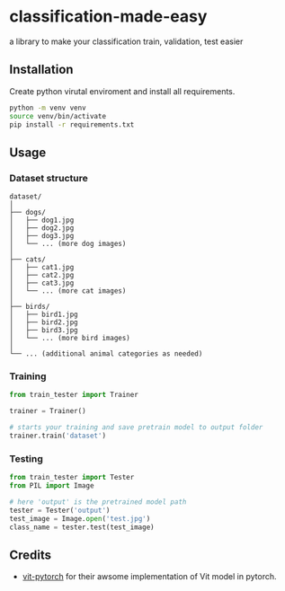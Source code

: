 # classification-made-easy

a library to make your classification train, validation, test easier

## Installation
Create python virutal enviroment and install all requirements.

```bash
python -m venv venv
source venv/bin/activate
pip install -r requirements.txt
```

## Usage

### Dataset structure

```
dataset/
│
├── dogs/
│   ├── dog1.jpg
│   ├── dog2.jpg
│   ├── dog3.jpg
│   └── ... (more dog images)
│
├── cats/
│   ├── cat1.jpg
│   ├── cat2.jpg
│   ├── cat3.jpg
│   └── ... (more cat images)
│
├── birds/
│   ├── bird1.jpg
│   ├── bird2.jpg
│   ├── bird3.jpg
│   └── ... (more bird images)
│
└── ... (additional animal categories as needed)
```

### Training

```python
from train_tester import Trainer

trainer = Trainer()

# starts your training and save pretrain model to output folder
trainer.train('dataset')
```

### Testing

```python
from train_tester import Tester
from PIL import Image

# here 'output' is the pretrained model path
tester = Tester('output')
test_image = Image.open('test.jpg')
class_name = tester.test(test_image)
```

## Credits
- [vit-pytorch](https://github.com/lucidrains/vit-pytorch) for their awsome implementation of Vit model in pytorch.